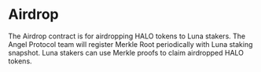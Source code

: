 # Airdrop

The Airdrop contract is for airdropping HALO tokens to Luna stakers. 
The Angel Protocol team will register Merkle Root periodically with Luna staking 
snapshot. Luna stakers can use Merkle proofs to claim airdropped HALO tokens.
